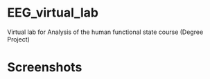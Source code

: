 # EEG_virtual_lab
Virtual lab for Analysis of the human functional state course (Degree Project)

# Screenshots




